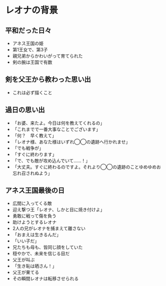 # レオナの背景
## 平和だった日々
- アネス王国の姫
- 第1王女で、第3子
- 親兄弟からかわいがって育てられた
- 剣の腕は王国で有数


## 剣を父王から教わった思い出
- これは必ず描くこと


## 過日の思い出
- 「お婆、来たよ。今日は何を教えてくれるの」
- 「これまでで一番大事なことでございます」
- 「何？　早く教えて」
- 「レオナ様、あなた様はいずれ◯◯の遺跡へ行かれませ」
- 「でも戦争が」
- 「すぐに終わります」
- 「で、でも敵が攻め込んでいて……！」
- 「大丈夫。すぐに終わるのですよ。それより◯◯の遺跡のことゆめゆめお忘れ召されぬよう」


## アネス王国最後の日
- 広間に入ってくる敵
- 迎え撃つ王「レオナ、しかと目に焼き付けよ」
- 勇敢に戦って傷を負う
- 助けようとするレオナ
- 2人の兄がレオナを捕まえて離さない
- 「おまえは生きるんだ」
- 「いい子だ」
- 兄たちも母も、皆同じ顔をしていた
- 穏やかで、未来を信じる目だ
- 父王が叫ぶ
- 「生き恥は晒さん！」
- 父王が果てる
- その瞬間レオナは転移させられる


